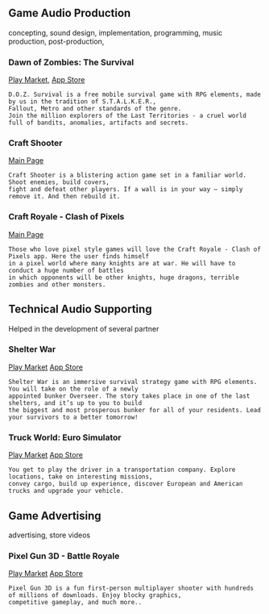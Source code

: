 ## Game Audio Production
concepting, sound design, implementation, programming, music production, post-production, 

### Dawn of Zombies: The Survival ###

[Play Market](https://play.google.com/store/apps/details?id=com.survival.last), 
[App Store](https://apps.apple.com/us/app/dawn-of-zombies-the-survival/id1465954247)

```
D.O.Z. Survival is a free mobile survival game with RPG elements, made by us in the tradition of S.T.A.L.K.E.R., 
Fallout, Metro and other standards of the genre. 
Join the million explorers of the Last Territories - a cruel world full of bandits, anomalies, artifacts and secrets.
```


### Craft Shooter ###
[Main Page](https://www.facebook.com/CraftShooting)

```
Craft Shooter is a blistering action game set in a familiar world. Shoot enemies, build covers, 
fight and defeat other players. If a wall is in your way – simply remove it. And then rebuild it.
```

### Craft Royale - Clash of Pixels

[Main Page](https://www.facebook.com/profile.php?id=100078136365126)

```
Those who love pixel style games will love the Craft Royale - Clash of Pixels app. Here the user finds himself 
in a pixel world where many knights are at war. He will have to conduct a huge number of battles 
in which opponents will be other knights, huge dragons, terrible zombies and other monsters.
```

## Technical Audio Supporting
Helped in the development of several partner

### Shelter War
[Play Market](https://play.google.com/store/apps/details?id=zombie.survival.last.city.shelter)
[App Store](https://apps.apple.com/app/shelter-war-last-city/id1500876187)

```
Shelter War is an immersive survival strategy game with RPG elements. You will take on the role of a newly 
appointed bunker Overseer. The story takes place in one of the last shelters, and it’s up to you to build 
the biggest and most prosperous bunker for all of your residents. Lead your survivors to a better tomorrow!

```

### Truck World: Euro Simulator
[Play Market](https://play.google.com/store/apps/details?id=com.truckworldgame.euro.american.truck.simulator)
[App Store](https://apps.apple.com/de/app/truck-world-euro-american/id1482248617)

```
You get to play the driver in a transportation company. Explore locations, take on interesting missions, 
convey cargo, build up experience, discover European and American trucks and upgrade your vehicle.
```

## Game Advertising
advertising, store videos

### Pixel Gun 3D - Battle Royale
[Play Market](https://play.google.com/store/apps/details?id=com.pixel.gun3d)
[App Store](https://apps.apple.com/app/id640111933)

```
Pixel Gun 3D is a fun first-person multiplayer shooter with hundreds of millions of downloads. Enjoy blocky graphics,
competitive gameplay, and much more..
```

